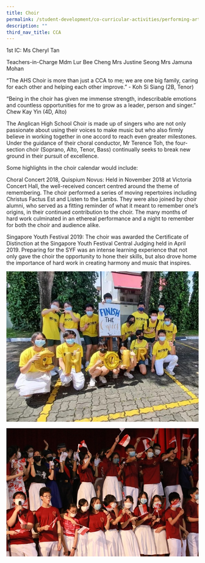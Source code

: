 ```yaml
---
title: Choir
permalink: /student-development/co-curricular-activities/performing-arts-groups/choir/
description: ""
third_nav_title: CCA
---
```

1st IC: Ms Cheryl Tan

Teachers-in-Charge
Mdm Lur Bee Cheng
Mrs Justine Seong
Mrs Jamuna Mohan

“The AHS Choir is more than just a CCA to me; we are one big family, caring for each other and helping each other improve.” - Koh Si Siang (2B, Tenor)

“Being in the choir has given me immense strength, indescribable emotions and countless opportunities for me to grow as a leader, person and singer.” Chew Kay Yin (4D, Alto)


The Anglican High School Choir is made up of singers who are not only passionate about using their voices to make music but who also firmly believe in working together in one accord to reach even greater milestones. Under the guidance of their choral conductor, Mr Terence Toh, the four-section choir (Soprano, Alto, Tenor, Bass) continually seeks to break new ground in their pursuit of excellence.

Some highlights in the choir calendar would include:

Choral Concert 2018, Quispium Novus: Held in November 2018 at Victoria Concert Hall, the well-received concert centred around the theme of remembering. The choir performed a series of moving repertoires including Christus Factus Est and Listen to the Lambs. They were also joined by choir alumni, who served as a fitting reminder of what it meant to remember one’s origins, in their continued contribution to the choir. The many months of hard work culminated in an ethereal performance and a night to remember for both the choir and audience alike.

Singapore Youth Festival 2019: The choir was awarded the Certificate of Distinction at the Singapore Youth Festival Central Judging held in April 2019. Preparing for the SYF was an intense learning experience that not only gave the choir the opportunity to hone their skills, but also drove home the importance of hard work in creating harmony and music that inspires.

![](/images/Student%20Development/CCA/Choir/2022_Choir_02.jpg)

![](/images/Student%20Development/CCA/Choir/2022_Choir_01.jpg)